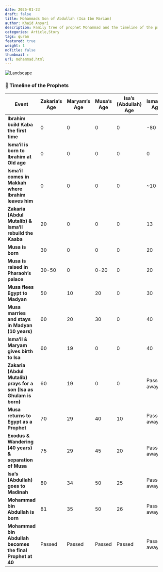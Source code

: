```yaml
---
date: 2025-01-23
draft: false
title: Mohammads Son of Abdullah (Isa Ibn Mariam)
author: Khaid Ansari
description: Family tree of prophet Mohammad and the timeline of the prophets.
categories: Article,Story
tags: quran
featured: true
weight: 1
noTitle: false
thumbnail : 
url: mohammad.html
---
```


![Landscape](/img/articles/familytree.png)

### **📜 Timeline of the Prophets**  
| **Event**                          | **Zakaria’s Age** | **Maryam’s Age** | **Musa’s Age** | **Isa’s (Abdullah) Age** | **Isma‘il’s Age** | **Quranic Reference** |
|--------------------------------------|-----------------|----------------|----------------|----------------|----------------|------------------|
| **Ibrahim build Kaba the first time** | 0 | 0 | 0 | 0 | -80 | Quran 2:127 |
| **Isma‘il is born to Ibrahim at Old age** | 0 | 0 | 0 | 0 | 0 | Quran 14:39 |
| **Isma‘il comes in Makkah where Ibrahim leaves him** | 0 | 0 | 0 | 0 | ~10 | Quran 2:125-127 |
| **Zakaria (Abdul Mutalib)  & Isma‘il rebuild the Kaaba**     | 20              | 0              | 0       | 0       | 13 | Quran 2:128      |
| **Musa is born**                     | 30              | 0              | 0              | 0       | 20 | Quran 28:7      |
| **Musa is raised in Pharaoh’s palace** | 30-50          | 0           | 0-20           | 0       | 20 | Quran 28:9-14   |
| **Musa flees Egypt to Madyan**        | 50              | 10             | 20             | 0       | 30 | Quran 28:21     |
| **Musa marries and stays in Madyan (10 years)** | 60 | 20 | 30 | 0 | 40 | Quran 28:27 |
| **Isma‘il & Maryam gives birth to Isa**         | 60             | 19            | 0      | 0              | 40| Quran 19:22-26  |
| **Zakaria (Abdul Mutalib) prays for a son (Isa as Ghulam is born)** | 60 | 19 | 0 | 0 | Passed away | Quran 3:39 |
| **Musa returns to Egypt as a Prophet** | 70            | 29             | 40             | 10       | Passed away | Quran 20:10-24  |
| **Exodus & Wandering (40 years) & separation of Musa**    | 75        | 29         | 45          | 20       | Passed away | Quran 5:26      |
| **Isa’s (Abdullah) goes to Madinah**              | 80     | 34           |50      | 25             | Passed away | Quran 3:49      |
| **Mohammad bin Abdullah is born**              | 81     | 35           |50      | 26             | Passed away | Quran 3:49      |
| **Mohammad bin Abdullah becomes the final Prophet at 40**              | Passed     | Passed           |Passed      | Passed             | Passed away | Quran 3:49      |
